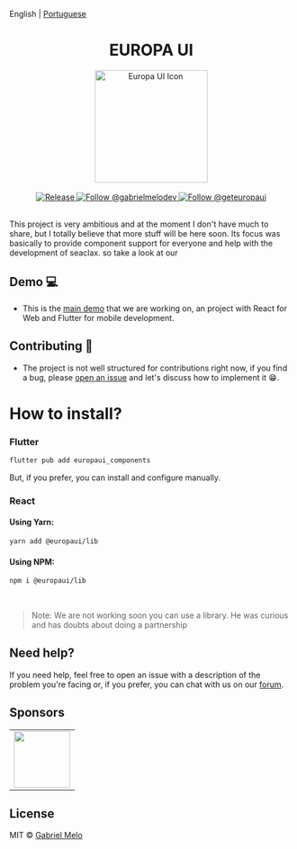 English | [Portuguese](README_ptbr.md)

<div align="center">
  <h1>EUROPA UI</h1>
  <img src="https://github.com/europaui.png" alt="Europa UI Icon" width="200">
  <br>
  <br>
  <a href="https://github.com/europaui/europa-ui/tree/main/.github/workflows">
    <img src="https://github.com/europaui/europa-ui/actions/workflows/release.yml/badge.svg" alt="Release">
  </a>
   <a href="https://twitter.com/intent/follow?screen_name=gabrielmelodev">
    <img src="https://img.shields.io/twitter/follow/gabrielmelodev.svg?label=Follow%20@gabrielmelodev" alt="Follow @gabrielmelodev" />
  </a>
   <a href="https://twitter.com/intent/follow?screen_name=geteuropaui">
    <img src="https://img.shields.io/twitter/follow/geteuropaui.svg?label=Follow%20@geteuropaui" alt="Follow @geteuropaui" />
  </a>
  <br>
  <br>
</div>

This project is very ambitious and at the moment I don't have much to share, but I totally believe that more stuff will be here soon. Its focus was basically to provide component support for everyone and help with the development of seaclax. so take a look at our


## Demo 💻
- This is the [main demo](https://github.com/europaui/europa-ui/tree/main/examples/demo) that we are working on, an project with React for Web and Flutter for mobile development.


## Contributing 🚀
- The project is not well structured for contributions right now, if you find a bug, please [open an issue](https://github.com/europatheme/europatheme/issues) and let's discuss how to implement it 😁.

# How to install?

### Flutter

```bash
flutter pub add europaui_components
```
But, if you prefer, you can install and configure manually.

### React

#### Using Yarn:

```bash
yarn add @europaui/lib
```

#### Using NPM:

```bash
npm i @europaui/lib
```
<br/>

> Note: We are not working soon you can use a library.
> He was curious and has doubts about doing a partnership

## Need help?

If you need help, feel free to open an issue with a description of the problem
you're facing or, if you prefer, you can chat with us on our
[forum](https://github.com/europaui/europa-ui/discussions).

## Sponsors

<table>
  <tr>
    <td>
      <a aria-label="Rocketseat" href="https://seaclax.com.br?utm_source=europaui&utm_medium=sponsorship&utm_campaign=europaui_sponsorship">
        <img alt="" src="https://seaclax.com/seaclaxblue.svg"   width="100px">
      </a>
    </td>
  </tr>
</table>

## License

MIT © [Gabriel Melo](https://github.com/gabrielhmelo)


